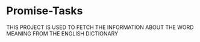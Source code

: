 # Promise-Tasks
THIS PROJECT IS USED TO FETCH THE INFORMATION ABOUT THE WORD MEANING FROM THE ENGLISH DICTIONARY
